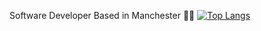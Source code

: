 Software Developer Based in Manchester 🏳️‍🌈
[![Top Langs](https://github-readme-stats.vercel.app/api/top-langs/?username=ah682&layout=compact&langs_count=8&theme=nightowl&hide=,nwscript)](https://github.com/anuraghazra/github-readme-stats)
